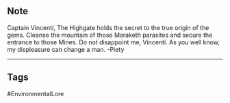 ## Note
Captain Vincenti, The Highgate holds the secret to the true origin of the gems. Cleanse the mountain of those Maraketh parasites and secure the entrance to those Mines. Do not disappoint me, Vincenti. As you well know, my displeasure can change a man. -Piety

---
## Tags
#EnvironmentalLore